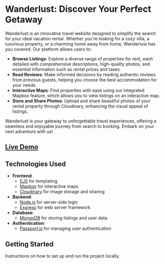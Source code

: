 # Wanderlust: Discover Your Perfect Getaway

Wanderlust is an innovative travel website designed to simplify the search for your ideal vacation rental. Whether you're looking for a cozy villa, a luxurious property, or a charming home away from home, Wanderlust has you covered. Our platform allows users to:

- **Browse Listings**: Explore a diverse range of properties for rent, each detailed with comprehensive descriptions, high-quality photos, and essential information such as rental prices and taxes.
- **Read Reviews**: Make informed decisions by reading authentic reviews from previous guests, helping you choose the best accommodation for your needs.
  <!-- - **Manage Your Account**: Effortlessly manage your bookings with our user-friendly login, signup, and logout features.
  -->
- **Interactive Maps**: Find properties with ease using our integrated Mapbox feature, which allows you to view listings on an interactive map.
- **Store and Share Photos**: Upload and share beautiful photos of your rental property through Cloudinary, enhancing the visual appeal of listings.

Wanderlust is your gateway to unforgettable travel experiences, offering a seamless and enjoyable journey from search to booking. Embark on your next adventure with us!

## [Live Demo](https://wander-lust-szwb.onrender.com/)

## Technologies Used

- **Frontend**:
  - [EJS](https://github.com/mde/ejs) for templating
  - [Mapbox](https://www.mapbox.com/) for interactive maps
  - [Cloudinary](https://cloudinary.com/) for image storage and sharing
- **Backend**:
  - [Node.js](https://nodejs.org/) for server-side logic
  - [Express](https://expressjs.com/) for web server framework
- **Database**:
  - [MongoDB](https://www.mongodb.com/) for storing listings and user data
- **Authentication**:
  - [Passport.js](http://www.passportjs.org/) for managing user authentication

## Getting Started

Instructions on how to set up and run the project locally.
